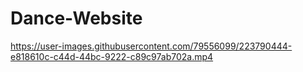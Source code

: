 # Dance-Website

https://user-images.githubusercontent.com/79556099/223790444-e818610c-c44d-44bc-9222-c89c97ab702a.mp4
